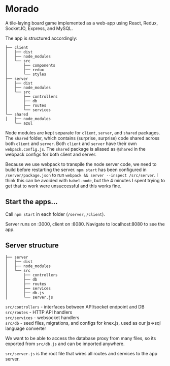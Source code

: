 # Morado

A tile-laying board game implemented as a web-app using React, Redux, Socket.IO, Express, and MySQL.

The app is structured accordingly:
```
├── client
│   ├── dist
│   ├── node_modules
│   └── src
│       ├── components
│       ├── redux
│       └── styles
├── server
│   ├── dist
│   ├── node_modules
│   └── src
│       ├── controllers
│       ├── db
│       ├── routes
│       └── services
└── shared
│   ├── node_modules
    └── azul
```
Node modules are kept separate for `client`, `server`, and `shared` packages. The `shared` folder, which contains (surprise, surprise) code shared across both `client` and `server`. Both `client` and `server` have their own `webpack.config.js`. The `shared` package is aliased as `@shared` in the webpack configs for both client and server. 

Because we use webpack to transpile the node server code, we need to build before restarting the server. `npm start` has been configured in `/server/package.json` to run `webpack && server --inspect /src/server`. I think this can be avoided with `babel-node`, but the 4 minutes I spent trying to get that to work were unsuccessful and this works fine.

## Start the apps...

Call `npm start` in each folder (`/server`, `/client`).

Server runs on :3000, client on :8080. Navigate to localhost:8080 to see the app.

## Server structure
```
├── server  
│   ├── dist  
│   ├── node_modules  
│   └── src  
│       ├── controllers  
│       ├── db  
│       ├── routes  
│       ├── services  
│       ├── db.js  
│       └── server.js 
```

`src/controllers` - interfaces between API/socket endpoint and DB  
`src/routes` - HTTP API handlers  
`src/services` - websocket handlers  
`src/db` - seed files, migrations, and configs for knex.js, used as our js=>sql language converter

We want to be able to access the database proxy from many files, so its exported from `src/db.js` and can be imported anywhere.

`src/server.js` is the root file that wires all routes and services to the app server.
